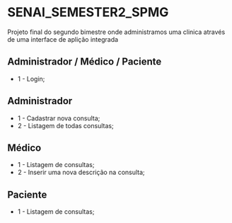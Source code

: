﻿# SENAI_SEMESTER2_SPMG
Projeto final do segundo bimestre onde administramos uma clinica através de uma  interface de aplição integrada

## Administrador / Médico / Paciente
* 1 - Login;

## Administrador
* 1 - Cadastrar nova consulta;
* 2 - Listagem de todas consultas;

## Médico
* 1 - Listagem de consultas;
* 2 - Inserir uma nova descrição na consulta;

## Paciente
* 1 - Listagem de consultas;


